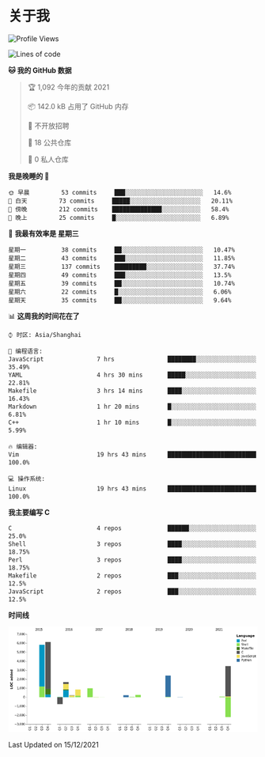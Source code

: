 # 关于我

<!--START_SECTION:waka-->
![Profile Views](http://img.shields.io/badge/%E4%B8%AA%E4%BA%BA%E5%B0%81%E9%9D%A2%E8%A7%82%E7%9C%8B%E6%AC%A1%E6%95%B0-59-blue)

![Lines of code](https://img.shields.io/badge/%E4%BB%8E%E3%80%8C%E4%BD%A0%E5%A5%BD%E4%B8%96%E7%95%8C%E3%80%8D%E6%88%91%E5%B7%B2%E7%BB%8F%E5%86%99%E4%BA%86-19%20Thousand%20%E8%A1%8C%E4%BB%A3%E7%A0%81-blue)

**🐱 我的 GitHub 数据** 

> 🏆 1,092 今年的贡献 2021
 > 
> 📦 142.0 kB 占用了 GitHub 内存 
 > 
> 🚫 不开放招聘
 > 
> 📜 18 公共仓库 
 > 
> 🔑 0 私人仓库  
 > 
**我是晚睡的 🦉** 

```text
🌞 早晨         53 commits     ███░░░░░░░░░░░░░░░░░░░░░░   14.6% 
🌆 白天         73 commits     █████░░░░░░░░░░░░░░░░░░░░   20.11% 
🌃 傍晚         212 commits    ██████████████░░░░░░░░░░░   58.4% 
🌙 晚上         25 commits     █░░░░░░░░░░░░░░░░░░░░░░░░   6.89%

```
📅 **我最有效率是 星期三** 

```text
星期一          38 commits     ██░░░░░░░░░░░░░░░░░░░░░░░   10.47% 
星期二          43 commits     ███░░░░░░░░░░░░░░░░░░░░░░   11.85% 
星期三          137 commits    █████████░░░░░░░░░░░░░░░░   37.74% 
星期四          49 commits     ███░░░░░░░░░░░░░░░░░░░░░░   13.5% 
星期五          39 commits     ██░░░░░░░░░░░░░░░░░░░░░░░   10.74% 
星期六          22 commits     █░░░░░░░░░░░░░░░░░░░░░░░░   6.06% 
星期天          35 commits     ██░░░░░░░░░░░░░░░░░░░░░░░   9.64%

```


📊 **这周我的时间花在了** 

```text
⌚︎ 时区: Asia/Shanghai

💬 编程语言: 
JavaScript               7 hrs               ████████░░░░░░░░░░░░░░░░░   35.49% 
YAML                     4 hrs 30 mins       █████░░░░░░░░░░░░░░░░░░░░   22.81% 
Makefile                 3 hrs 14 mins       ████░░░░░░░░░░░░░░░░░░░░░   16.43% 
Markdown                 1 hr 20 mins        █░░░░░░░░░░░░░░░░░░░░░░░░   6.81% 
C++                      1 hr 10 mins        █░░░░░░░░░░░░░░░░░░░░░░░░   5.99%

🔥 编辑器: 
Vim                      19 hrs 43 mins      █████████████████████████   100.0%

💻 操作系统: 
Linux                    19 hrs 43 mins      █████████████████████████   100.0%

```

**我主要编写 C** 

```text
C                        4 repos             ██████░░░░░░░░░░░░░░░░░░░   25.0% 
Shell                    3 repos             ████░░░░░░░░░░░░░░░░░░░░░   18.75% 
Perl                     3 repos             ████░░░░░░░░░░░░░░░░░░░░░   18.75% 
Makefile                 2 repos             ███░░░░░░░░░░░░░░░░░░░░░░   12.5% 
JavaScript               2 repos             ███░░░░░░░░░░░░░░░░░░░░░░   12.5%

```


**时间线**

![Chart not found](https://raw.githubusercontent.com/Arondight/Arondight/master/charts/bar_graph.png) 


 Last Updated on 15/12/2021
<!--END_SECTION:waka-->
